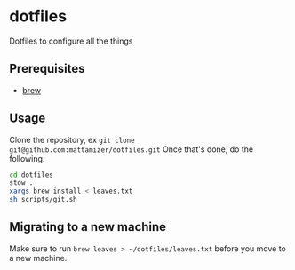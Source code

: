 # dotfiles

Dotfiles to configure all the things

## Prerequisites

- [brew](brew.sh)

## Usage

Clone the repository, ex `git clone git@github.com:mattamizer/dotfiles.git`
Once that's done, do the following.

```bash
cd dotfiles
stow .
xargs brew install < leaves.txt
sh scripts/git.sh
```

## Migrating to a new machine

Make sure to run `brew leaves > ~/dotfiles/leaves.txt` before you move to a new machine.

